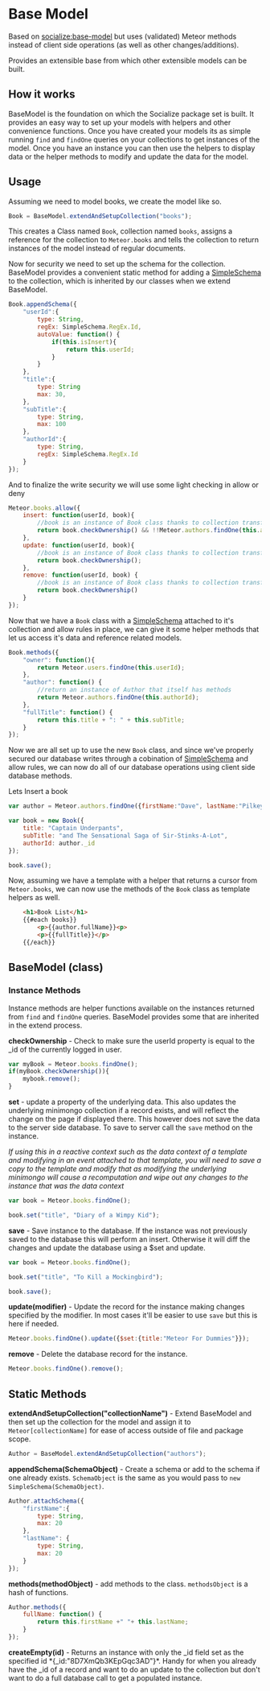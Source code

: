 Base Model
==========

Based on
[socialize:base-model](<https://github.com/copleykj/socialize-base-model/>) but
uses (validated) Meteor methods instead of client side operations (as well as
other changes/additions).

Provides an extensible base from which other extensible models can be built.

How it works
------------

BaseModel is the foundation on which the Socialize package set is built. It
provides an easy way to set up your models with helpers and other convenience
functions. Once you have created your models its as simple running `find` and
`findOne` queries on your collections to get instances of the model. Once you
have an instance you can then use the helpers to display data or the helper
methods to modify and update the data for the model.

Usage
-----

Assuming we need to model books, we create the model like so.

~~~~~~~~~~~~~~~~~~~~~~~~~~~~~~~~~~~~~~~~~~~~~~~~~~~~~~~~~~~~~~~~~~~~~ javascript
Book = BaseModel.extendAndSetupCollection("books");
~~~~~~~~~~~~~~~~~~~~~~~~~~~~~~~~~~~~~~~~~~~~~~~~~~~~~~~~~~~~~~~~~~~~~~~~~~~~~~~~

This creates a Class named `Book`, collection named `books`, assigns a reference
for the collection to `Meteor.books` and tells the collection to return
instances of the model instead of regular documents.

Now for security we need to set up the schema for the collection. BaseModel
provides a convenient static method for adding a
[SimpleSchema](<https://github.com/aldeed/meteor-simple-schema>) to the
collection, which is inherited by our classes when we extend BaseModel.

~~~~~~~~~~~~~~~~~~~~~~~~~~~~~~~~~~~~~~~~~~~~~~~~~~~~~~~~~~~~~~~~~~~~~ javascript
Book.appendSchema({
    "userId":{
        type: String,
        regEx: SimpleSchema.RegEx.Id,
        autoValue: function() {
            if(this.isInsert){
                return this.userId;
            }
        }
    },
    "title":{
        type: String
        max: 30,
    },
    "subTitle":{
        type: String,
        max: 100
    },
    "authorId":{
        type: String,
        regEx: SimpleSchema.RegEx.Id
    }
});
~~~~~~~~~~~~~~~~~~~~~~~~~~~~~~~~~~~~~~~~~~~~~~~~~~~~~~~~~~~~~~~~~~~~~~~~~~~~~~~~

And to finalize the write security we will use some light checking in allow or
deny

~~~~~~~~~~~~~~~~~~~~~~~~~~~~~~~~~~~~~~~~~~~~~~~~~~~~~~~~~~~~~~~~~~~~~ javascript
Meteor.books.allow({
    insert: function(userId, book){
        //book is an instance of Book class thanks to collection transforms.
        return book.checkOwnership() && !!Meteor.authors.findOne(this.authorId);
    },
    update: function(userId, book){
        //book is an instance of Book class thanks to collection transforms.
        return book.checkOwnership();
    },
    remove: function(userId, book) {
        //book is an instance of Book class thanks to collection transforms.
        return book.checkOwnership()
    }
});
~~~~~~~~~~~~~~~~~~~~~~~~~~~~~~~~~~~~~~~~~~~~~~~~~~~~~~~~~~~~~~~~~~~~~~~~~~~~~~~~

Now that we have a `Book` class with a
[SimpleSchema](<https://github.com/aldeed/meteor-simple-schema>) attached to
it's collection and allow rules in place, we can give it some helper methods
that let us access it's data and reference related models.

~~~~~~~~~~~~~~~~~~~~~~~~~~~~~~~~~~~~~~~~~~~~~~~~~~~~~~~~~~~~~~~~~~~~~ javascript
Book.methods({
    "owner": function(){
        return Meteor.users.findOne(this.userId);
    },
    "author": function() {
        //return an instance of Author that itself has methods
        return Meteor.authors.findOne(this.authorId);
    },
    "fullTitle": function() {
        return this.title + ": " + this.subTitle;
    }
});
~~~~~~~~~~~~~~~~~~~~~~~~~~~~~~~~~~~~~~~~~~~~~~~~~~~~~~~~~~~~~~~~~~~~~~~~~~~~~~~~

Now we are all set up to use the new `Book` class, and since we've properly
secured our database writes through a cobination of
[SimpleSchema](<https://github.com/aldeed/meteor-simple-schema>) and allow
rules, we can now do all of our database operations using client side database
methods.

Lets Insert a book

~~~~~~~~~~~~~~~~~~~~~~~~~~~~~~~~~~~~~~~~~~~~~~~~~~~~~~~~~~~~~~~~~~~~~ javascript
var author = Meteor.authors.findOne({firstName:"Dave", lastName:"Pilkey"});

var book = new Book({
    title: "Captain Underpants",
    subTitle: "and The Sensational Saga of Sir-Stinks-A-Lot",
    authorId: author._id
});

book.save();
~~~~~~~~~~~~~~~~~~~~~~~~~~~~~~~~~~~~~~~~~~~~~~~~~~~~~~~~~~~~~~~~~~~~~~~~~~~~~~~~

Now, assuming we have a template with a helper that returns a cursor from
`Meteor.books`, we can now use the methods of the `Book` class as template
helpers as well.

~~~~~~~~~~~~~~~~~~~~~~~~~~~~~~~~~~~~~~~~~~~~~~~~~~~~~~~~~~~~~~~~~~~~~~~~~~~ html
    <h1>Book List</h1>
    {{#each books}}
        <p>{{author.fullName}}<p>
        <p>{{fullTitle}}</p>
    {{/each}}
~~~~~~~~~~~~~~~~~~~~~~~~~~~~~~~~~~~~~~~~~~~~~~~~~~~~~~~~~~~~~~~~~~~~~~~~~~~~~~~~

BaseModel (class)
-----------------

### Instance Methods

Instance methods are helper functions available on the instances returned from
`find` and `findOne` queries. BaseModel provides some that are inherited in the
extend process.

**checkOwnership** - Check to make sure the userId property is equal to the \_id
of the currently logged in user.

~~~~~~~~~~~~~~~~~~~~~~~~~~~~~~~~~~~~~~~~~~~~~~~~~~~~~~~~~~~~~~~~~~~~~ javascript
var myBook = Meteor.books.findOne();
if(myBook.checkOwnership()){
    mybook.remove();
}
~~~~~~~~~~~~~~~~~~~~~~~~~~~~~~~~~~~~~~~~~~~~~~~~~~~~~~~~~~~~~~~~~~~~~~~~~~~~~~~~

**set** - update a property of the underlying data. This also updates the
underlying minimongo collection if a record exists, and will reflect the change
on the page if displayed there. This however does not save the data to the
server side database. To save to server call the `save` method on the instance.

*If using this in a reactive context such as the data context of a template and
modifying in an event attached to that template, you will need to save a copy to
the template and modify that as modifying the underlying minimongo will cause a
recomputation and wipe out any changes to the instance that was the data
context*

~~~~~~~~~~~~~~~~~~~~~~~~~~~~~~~~~~~~~~~~~~~~~~~~~~~~~~~~~~~~~~~~~~~~~ javascript
var book = Meteor.books.findOne();

book.set("title", "Diary of a Wimpy Kid");
~~~~~~~~~~~~~~~~~~~~~~~~~~~~~~~~~~~~~~~~~~~~~~~~~~~~~~~~~~~~~~~~~~~~~~~~~~~~~~~~

**save** - Save instance to the database. If the instance was not previously
saved to the database this will perform an insert. Otherwise it will diff the
changes and update the database using a \$set and update.

~~~~~~~~~~~~~~~~~~~~~~~~~~~~~~~~~~~~~~~~~~~~~~~~~~~~~~~~~~~~~~~~~~~~~ javascript
var book = Meteor.books.findOne();

book.set("title", "To Kill a Mockingbird");

book.save();
~~~~~~~~~~~~~~~~~~~~~~~~~~~~~~~~~~~~~~~~~~~~~~~~~~~~~~~~~~~~~~~~~~~~~~~~~~~~~~~~

**update(modifier)** - Update the record for the instance making changes
specified by the modifier. In most cases it'll be easier to use `save` but this
is here if needed.

~~~~~~~~~~~~~~~~~~~~~~~~~~~~~~~~~~~~~~~~~~~~~~~~~~~~~~~~~~~~~~~~~~~~~ javascript
Meteor.books.findOne().update({$set:{title:"Meteor For Dummies"}});
~~~~~~~~~~~~~~~~~~~~~~~~~~~~~~~~~~~~~~~~~~~~~~~~~~~~~~~~~~~~~~~~~~~~~~~~~~~~~~~~

**remove** - Delete the database record for the instance.

~~~~~~~~~~~~~~~~~~~~~~~~~~~~~~~~~~~~~~~~~~~~~~~~~~~~~~~~~~~~~~~~~~~~~ javascript
Meteor.books.findOne().remove();
~~~~~~~~~~~~~~~~~~~~~~~~~~~~~~~~~~~~~~~~~~~~~~~~~~~~~~~~~~~~~~~~~~~~~~~~~~~~~~~~

Static Methods
--------------

**extendAndSetupCollection("collectionName")** - Extend BaseModel and then set
up the collection for the model and assign it to `Meteor[collectionName]` for
ease of access outside of file and package scope.

~~~~~~~~~~~~~~~~~~~~~~~~~~~~~~~~~~~~~~~~~~~~~~~~~~~~~~~~~~~~~~~~~~~~~ javascript
Author = BaseModel.extendAndSetupCollection("authors");
~~~~~~~~~~~~~~~~~~~~~~~~~~~~~~~~~~~~~~~~~~~~~~~~~~~~~~~~~~~~~~~~~~~~~~~~~~~~~~~~

**appendSchema(SchemaObject)** - Create a schema or add to the schema if one
already exists. `SchemaObject` is the same as you would pass to `new
SimpleSchema(SchemaObject)`.

~~~~~~~~~~~~~~~~~~~~~~~~~~~~~~~~~~~~~~~~~~~~~~~~~~~~~~~~~~~~~~~~~~~~~ javascript
Author.attachSchema({
    "firstName":{
        type: String,
        max: 20
    },
    "lastName": {
        type: String,
        max: 20
    }
});
~~~~~~~~~~~~~~~~~~~~~~~~~~~~~~~~~~~~~~~~~~~~~~~~~~~~~~~~~~~~~~~~~~~~~~~~~~~~~~~~

**methods(methodObject)** - add methods to the class. `methodsObject` is a hash
of functions.

~~~~~~~~~~~~~~~~~~~~~~~~~~~~~~~~~~~~~~~~~~~~~~~~~~~~~~~~~~~~~~~~~~~~~ javascript
Author.methods({
    fullName: function() {
        return this.firstName +" "+ this.lastName;
    }
});
~~~~~~~~~~~~~~~~~~~~~~~~~~~~~~~~~~~~~~~~~~~~~~~~~~~~~~~~~~~~~~~~~~~~~~~~~~~~~~~~

**createEmpty(id)** - Returns an instance with only the \_id field set as the
specified id \*{\_id:"8D7XmQb3KEpGqc3AD"}\*. Handy for when you already have the
\_id of a record and want to do an update to the collection but don't want to do
a full database call to get a populated instance.
